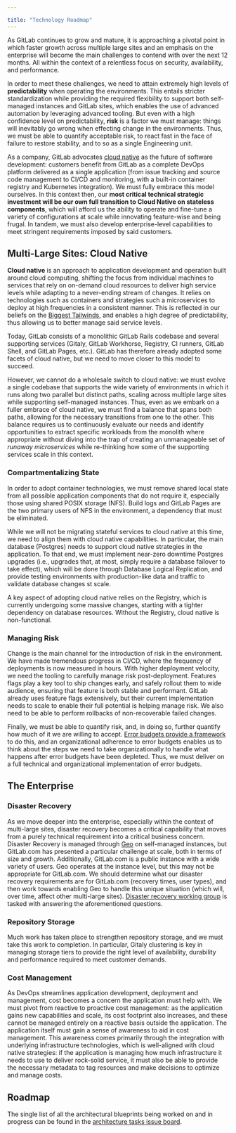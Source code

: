 ```yaml
---

title: "Technology Roadmap"
---
```


As GitLab continues to grow and mature, it is approaching a pivotal point in which faster growth across multiple large sites and an emphasis on the enterprise will become the main challenges to contend with over the next 12 months. All within the context of a relentless focus on security, availability, and performance.

In order to meet these challenges, we need to attain extremely high levels of **predictability** when operating the environments. This entails stricter standardization while providing the required flexibility to support both self-managed instances and GitLab sites, which enables the use of advanced automation by leveraging advanced tooling. But even with a high confidence level on predictability, **risk** is a factor we must manage: things will inevitably go wrong when effecting change in the environments. Thus, we must be able to quantify acceptable risk, to react fast in the face of failure to restore stability, and to so as a single Engineering unit.

As a company, GitLab advocates [cloud native](https://about.gitlab.com/topics/cloud-native/) as the future of software development: customers benefit from GitLab as a complete DevOps platform delivered as a single application (from issue tracking and source code management to CI/CD and monitoring, with a built-in container registry and Kubernetes integration). We must fully embrace this model ourselves. In this context then, our **most critical technical strategic investment will be our own full transition to Cloud Native on stateless components**, which will afford us the ability to operate and fine-tune a variety of configurations at scale while innovating feature-wise and being frugal. In tandem, we must also develop enterprise-level capabilities to meet stringent requirements imposed by said customers.

## Multi-Large Sites: Cloud Native

**Cloud native** is an approach to application development and operation built around cloud computing, shifting the focus from individual machines to services that rely on on-demand cloud resources to deliver high service levels while adapting to a never-ending stream of changes. It relies on technologies such as containers and strategies such a microservices to deploy at high frequencies in a consistent manner. This is reflected in our beliefs on the [Biggest Tailwinds](/handbook/leadership/biggest-tailwinds/), and enables a high degree of predictability, thus allowing us to better manage said service levels.

Today, GitLab consists of a monolithic GitLab Rails codebase and several supporting services (Gitaly, GitLab Workhorse, Registry, CI runners, GitLab Shell, and GitLab Pages, etc.). GitLab has therefore already adopted some facets of cloud native, but we need to move closer to this model to succeed.

However, we cannot do a wholesale switch to cloud native: we must evolve a single codebase that supports the wide variety of environments in which it runs along two parallel but distinct paths, scaling across multiple large sites while supporting self-managed instances. Thus, even as we embark on a fuller embrace of cloud native, we must find a balance that spans both paths, allowing for the necessary transitions from one to the other. This balance requires us to continuously evaluate our needs and identify opportunities to extract specific workloads from the monolith where appropriate without diving into the trap of creating an unmanageable set of *runaway microservices* while re-thinking how some of the supporting services scale in this context.

### Compartmentalizing State

In order to adopt container technologies, we must remove shared local state from all possible application components that do not require it, especially those using shared POSIX storage (NFS). Build logs and GitLab Pages are the two primary users of NFS in the environment, a dependency that must be eliminated.

While we will not be migrating stateful services to cloud native at this time, we need to align them with cloud native capabilities. In particular, the main database (Postgres) needs to support cloud native strategies in the application. To that end, we must implement near-zero downtime Postgres upgrades (i.e., upgrades that, at most, simply require a database failover to take effect), which will be done through Database Logical Replication, and provide testing environments with production-like data and traffic to validate database changes st scale.

A key aspect of adopting cloud native relies on the Registry, which is currently undergoing some massive changes, starting with a tighter dependency on database resources. Without the Registry, cloud native is non-functional.

### Managing Risk

Change is the main channel for the introduction of risk in the environment. We have made tremendous progress in CI/CD, where the frequency of deployments is now measured in hours. With higher deployment velocity, we need the tooling to carefully manage risk post-deployment. Features flags play a key tool to ship changes early, and safely rollout them to wide audience, ensuring that feature is both stable and performant. GitLab already uses feature flags extensively, but their current implementation needs to scale to enable their full potential is helping manage risk. We also need to be able to perform rollbacks of non-recoverable failed changes.

Finally, we must be able to quantify risk, and, in doing so, further quantify how much of it we are willing to accept. [Error budgets provide a framework](/handbook/engineering/error-budgets/) to do this, and an organizational adherence to error budgets enables us to think about the steps we need to take organizationally to handle what happens after error budgets have been depleted. Thus, we must deliver on a full technical and organizational implementation of error budgets.

## The Enterprise

### Disaster Recovery

As we move deeper into the enterprise, especially within the context of multi-large sites, disaster recovery becomes a critical capability that moves from a purely technical requirement into a critical business concern. Disaster Recovery is managed through [Geo](/solutions/geo/) on self-managed instances, but GitLab.com has presented a particular challenge at scale, both in terms of size and growth. Additionally, GitLab.com is a public instance with a wide variety of users. Geo operates at the instance level, but this may not be appropriate for GitLab.com. We should determine what our disaster recovery requirements are for GitLab.com (recovery times, user types), and then work towards enabling Geo to handle this unique situation (which will, over time, affect other multi-large sites). [Disaster recovery working group](/handbook/company/working-groups/disaster-recovery/) is tasked with answering the aforementioned questions.

### Repository Storage

Much work has taken place to strengthen repository storage, and we must take this work to completion. In particular, Gitaly clustering is key in managing storage tiers to provide the right level of availability, durability and performance required to meet customer demands.

### Cost Management

As DevOps streamlines application development, deployment and management, cost becomes a concern the application must help with. We must pivot from reactive to proactive cost management: as the application gains new capabilities and scale, its cost footprint also increases, and these cannot be managed entirely on a reactive basis outside the application. The application itself must gain a sense of awareness to aid in cost management. This awareness comes primarily through the integration with underlying infrastructure technologies, which is well-aligned with cloud native strategies: if the application is managing how much infrastructure it needs to use to deliver rock-solid service, it must also be able to provide the necessary metadata to tag resources and make decisions to optimize and manage costs.

## Roadmap

The single list of all the architectural blueprints being worked on and in
progress can be found in the [architecture tasks issue board](https://gitlab.com/gitlab-org/architecture/tasks/-/boards/2155153).
